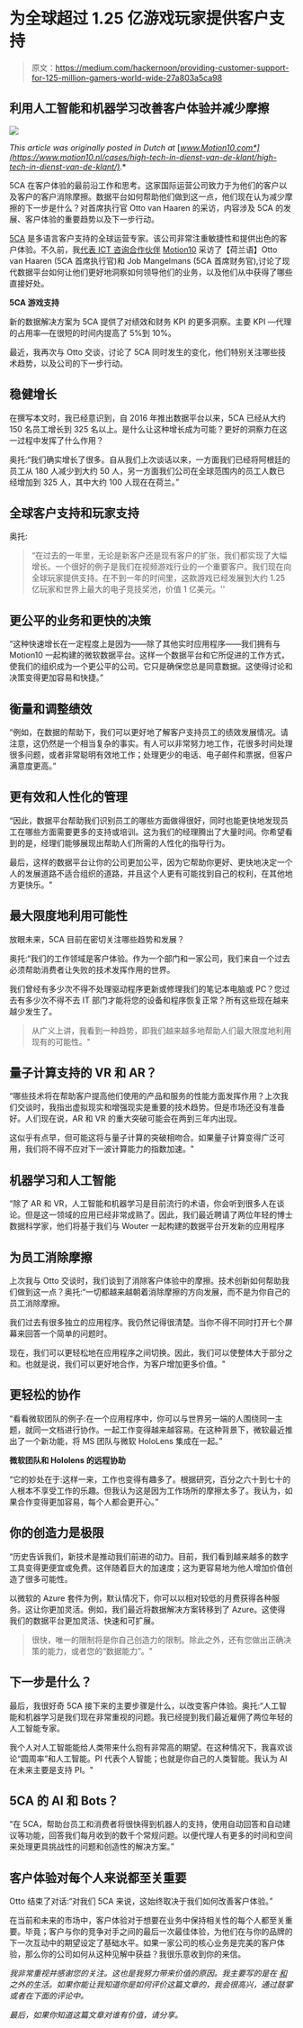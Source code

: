 # 为全球超过 1.25 亿游戏玩家提供客户支持

> 原文：<https://medium.com/hackernoon/providing-customer-support-for-125-million-gamers-world-wide-27a803a5ca98>

## 利用人工智能和机器学习改善客户体验并减少摩擦

![](img/094aa7eca86f00919c8f15e040618cd8.png)

*This article was originally posted in Dutch at* [*www.Motion10.com*](https://www.motion10.nl/cases/high-tech-in-dienst-van-de-klant/high-tech-in-dienst-van-de-klant/)*.*

5CA 在客户体验的最前沿工作和思考。这家国际运营公司致力于为他们的客户以及客户的客户消除摩擦。数据平台如何帮助他们做到这一点，他们现在认为减少摩擦的下一步是什么？对首席执行官 Otto van Haaren 的采访，内容涉及 5CA 的发展、客户体验的重要趋势以及下一步行动。

[5CA](https://www.5ca.com/) 是多语言客户支持的全球运营专家。该公司非常注重敏捷性和提供出色的客户体验。不久前，我[代表 ICT 咨询合作伙伴](https://www.motion10.nl/cases/hoe-5ca-wendbaarder-en-meer-klantgericht-werd/hoe-5ca-wendbaarder-en-meer-klantgericht-werd/) [Motion10](http://www.motion10.com) 采访了【荷兰语】Otto van Haaren (5CA 首席执行官)和 Job Mangelmans (5CA 首席财务官),讨论了现代数据平台如何让他们更好地洞察如何领导他们的业务，以及他们从中获得了哪些直接好处。

**5CA 游戏支持**

新的数据解决方案为 5CA 提供了对绩效和财务 KPI 的更多洞察。主要 KPI —代理的占用率—在很短的时间内提高了 5%到 10%。

最近，我再次与 Otto 交谈，讨论了 5CA 同时发生的变化，他们特别关注哪些技术趋势，以及公司的下一步行动。

## 稳健增长

在撰写本文时，我已经意识到，自 2016 年推出数据平台以来，5CA 已经从大约 150 名员工增长到 325 名以上。是什么让这种增长成为可能？更好的洞察力在这一过程中发挥了什么作用？

奥托:“我们确实增长了很多。自从我们上次谈话以来，一方面我们已经将阿根廷的员工从 180 人减少到大约 50 人，另一方面我们公司在全球范围内的员工人数已经增加到 325 人，其中大约 100 人现在在荷兰。”

## 全球客户支持和玩家支持

奥托:

> “在过去的一年里，无论是新客户还是现有客户的扩张，我们都实现了大幅增长。一个很好的例子是我们在视频游戏行业的一个重要客户。我们现在向全球玩家提供支持。在不到一年的时间里，这款游戏已经发展到大约 1.25 亿玩家和世界上最大的电子竞技奖池，价值 1 亿美元。''

## 更公平的业务和更快的决策

“这种快速增长在一定程度上是因为——除了其他实时应用程序——我们拥有与 Motion10 一起构建的微软数据平台。这样一个数据平台和它所促进的工作方式，使我们的组织成为一个更公平的公司。它只是确保您总是同意数据。这使得讨论和决策变得更加容易和快捷。”

## 衡量和调整绩效

“例如，在数据的帮助下，我们可以更好地了解客户支持员工的绩效发展情况。请注意，这仍然是一个相当复杂的事实。有人可以非常努力地工作，花很多时间处理很多问题，或者非常聪明有效地工作；处理更少的电话、电子邮件和票据，但客户满意度更高。”

## 更有效和人性化的管理

“因此，数据平台帮助我们识别员工的哪些方面做得很好，同时也能更快地发现员工在哪些方面需要更多的支持或培训。这为我们的经理腾出了大量时间。你希望看到的是，经理们能够展现出帮助人们所需的人性化的指导行为。

最后，这样的数据平台让你的公司更加公平，因为它帮助你更好、更快地决定一个人的发展道路不适合组织的道路，并且这个人更有可能找到自己的权利，在其他地方更快乐。"

## 最大限度地利用可能性

放眼未来，5CA 目前在密切关注哪些趋势和发展？

奥托:“我们的工作领域是客户体验。作为一个部门和一家公司，我们来自一个过去必须帮助消费者让失败的技术发挥作用的世界。

我们曾经有多少次不得不处理驱动程序更新或修理我们的笔记本电脑或 PC？您过去有多少次不得不去 IT 部门才能将您的设备和程序恢复正常？所有这些现在越来越少发生了。

> 从广义上讲，我看到一种趋势，即我们越来越多地帮助人们最大限度地利用现有的可能性。"

## 量子计算支持的 VR 和 AR？

“哪些技术将在帮助客户提高他们使用的产品和服务的性能方面发挥作用？上次我们交谈时，我指出虚拟现实和增强现实是重要的技术趋势。但是市场还没有准备好。人们现在说，AR 和 VR 的重大突破可能会在两到三年内出现。

这似乎有点早，但可能这将与量子计算的突破相吻合。如果量子计算变得广泛可用，我们将不得不应对下一波计算能力的指数加速。"

## 机器学习和人工智能

“除了 AR 和 VR，人工智能和机器学习是目前流行的术语，你会听到很多人在谈论。但是这一领域的应用已经非常成熟了。因此，我们最近聘请了两位年轻的博士数据科学家，他们将基于我们与 Wouter 一起构建的数据平台开发新的应用程序

## 为员工消除摩擦

上次我与 Otto 交谈时，我们谈到了消除客户体验中的摩擦。技术创新如何帮助我们做到这一点？奥托:“一切都越来越朝着消除摩擦的方向发展，而不是为你自己的员工消除摩擦。

我们过去有很多独立的应用程序。我仍然记得很清楚。当你不得不同时打开七个屏幕来回答一个简单的问题时。

现在，我们可以更轻松地在应用程序之间切换。因此，我们可以使整体大于部分之和。也就是说，我们可以更好地合作，为客户增加更多价值。"

## 更轻松的协作

“看看微软团队的例子:在一个应用程序中，你可以与世界另一端的人围绕同一主题，就同一文档进行协作。一起工作变得越来越容易。在这种背景下，微软最近推出了一个新功能，将 MS 团队与微软 HoloLens 集成在一起。”

**微软团队和 Hololens 的远程协助**

“它的妙处在于:这样一来，工作也变得有趣多了。根据研究，百分之六十到七十的人根本不享受工作的乐趣。但我认为这是因为工作场所的摩擦太多了。我认为，如果合作变得更加容易，每个人都会更开心。”

## 你的创造力是极限

“历史告诉我们，新技术是推动我们前进的动力。目前，我们看到越来越多的数字工具变得更便宜或免费。这伴随着巨大的加速度；这为更容易地为他人增加价值创造了很多可能性。

以微软的 Azure 套件为例，默认情况下，你可以以相对较低的月费获得各种服务。这让你更加灵活。例如，我们最近将数据解决方案转移到了 Azure。这使得我们的数据平台更加灵活、快速和可扩展。

> 很快，唯一的限制将是你自己创造力的限制。除此之外，还有您做出正确决策的能力，或者您的“数据能力”。"

## 下一步是什么？

最后，我很好奇 5CA 接下来的主要步骤是什么，以改变客户体验。奥托:“人工智能和机器学习是我们现在非常重视的问题。我已经提到我们最近雇佣了两位年轻的人工智能专家。

我个人对人工智能能给人类带来什么抱有非常高的期望。在这种情况下，我喜欢谈论“圆周率”和人工智能。PI 代表个人智能；也就是你自己的人类智能。我认为 AI 在未来主要是支持 PI。"

## 5CA 的 AI 和 Bots？

“在 5CA，帮助台员工和消费者将很快得到机器人的支持，使用自动回答和自动建议等功能，回答我们每月收到的数千个常规问题。以便代理人有更多的时间和空间来处理更具挑战性的问题和创造性的解决方案。”

## 客户体验对每个人来说都至关重要

Otto 结束了对话:“对我们 5CA 来说，这始终取决于我们如何改善客户体验。”

在当前和未来的市场中，客户体验对于想要在业务中保持相关性的每个人都至关重要。毕竟；客户与你的竞争对手之间的最后一次最佳体验，为他们在与你的品牌的下一次互动中的期望设定了基础水平。如果一家公司的核心业务是完美的客户体验，那么你的公司如何从这种见解中获益？我很乐意收到你的来信。

*我非常重视并感谢您的关注。这也是我努力带来价值的原因。我主要写的是在* [*和*](https://medium.com/life-beyond) *之外的生活。如果你能让我知道你是如何评价这篇文章的，我会很高兴，通过鼓掌或者在下面的评论中。*

*最后，如果你知道这篇文章对谁有价值，请分享。*